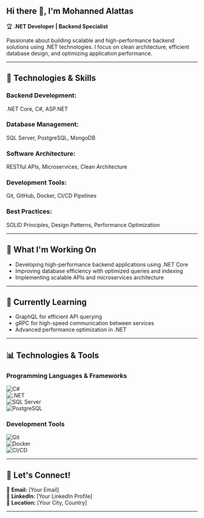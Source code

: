 ## Hi there 👋, I'm Mohanned Alattas

🏆 **.NET Developer | Backend Specialist**

Passionate about building scalable and high-performance backend solutions using .NET technologies. I focus on clean architecture, efficient database design, and optimizing application performance.

---

## 🔧 Technologies & Skills

### **Backend Development:**  
.NET Core, C#, ASP.NET  

### **Database Management:**  
SQL Server, PostgreSQL, MongoDB  

### **Software Architecture:**  
RESTful APIs, Microservices, Clean Architecture  

### **Development Tools:**  
Git, GitHub, Docker, CI/CD Pipelines  

### **Best Practices:**  
SOLID Principles, Design Patterns, Performance Optimization  

---

## 🚀 What I'm Working On

- Developing high-performance backend applications using .NET Core  
- Improving database efficiency with optimized queries and indexing  
- Implementing scalable APIs and microservices architecture  

---

## 🌱 Currently Learning

- GraphQL for efficient API querying  
- gRPC for high-speed communication between services  
- Advanced performance optimization in .NET  

---

## 📊 Technologies & Tools

### **Programming Languages & Frameworks**
![C#](https://img.shields.io/badge/-C%23-239120?style=flat-square&logo=c-sharp&logoColor=white)  
![.NET](https://img.shields.io/badge/-.NET-512BD4?style=flat-square&logo=dotnet&logoColor=white)  
![SQL Server](https://img.shields.io/badge/-SQL%20Server-CC2927?style=flat-square&logo=microsoft-sql-server&logoColor=white)  
![PostgreSQL](https://img.shields.io/badge/-PostgreSQL-4169E1?style=flat-square&logo=postgresql&logoColor=white)  

### **Development Tools**
![Git](https://img.shields.io/badge/-Git-F05032?style=flat-square&logo=git&logoColor=white)  
![Docker](https://img.shields.io/badge/-Docker-2496ED?style=flat-square&logo=docker&logoColor=white)  
![CI/CD](https://img.shields.io/badge/-CI/CD-8047E0?style=flat-square)  

---

## 💬 Let's Connect!

📧 **Email:** [Your Email]  
🌟 **LinkedIn:** [Your LinkedIn Profile]  
📍 **Location:** [Your City, Country]  

---
